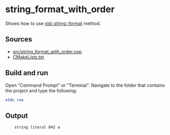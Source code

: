 # string_format_with_order

Shows how to use [xtd::string::format](https://gammasoft71.github.io/xtd/reference_guides/latest/group__format__parse.html#ga3afd6d163bc6391a48a1f84f28a68ffd) method.

## Sources

* [src/string_format_with_order.cpp](src/string_format_with_order.cpp)
* [CMakeLists.txt](CMakeLists.txt)

## Build and run

Open "Command Prompt" or "Terminal". Navigate to the folder that contains the project and type the following:

```cmake
xtdc run
```

## Output

```
    string literal 042 a
```
